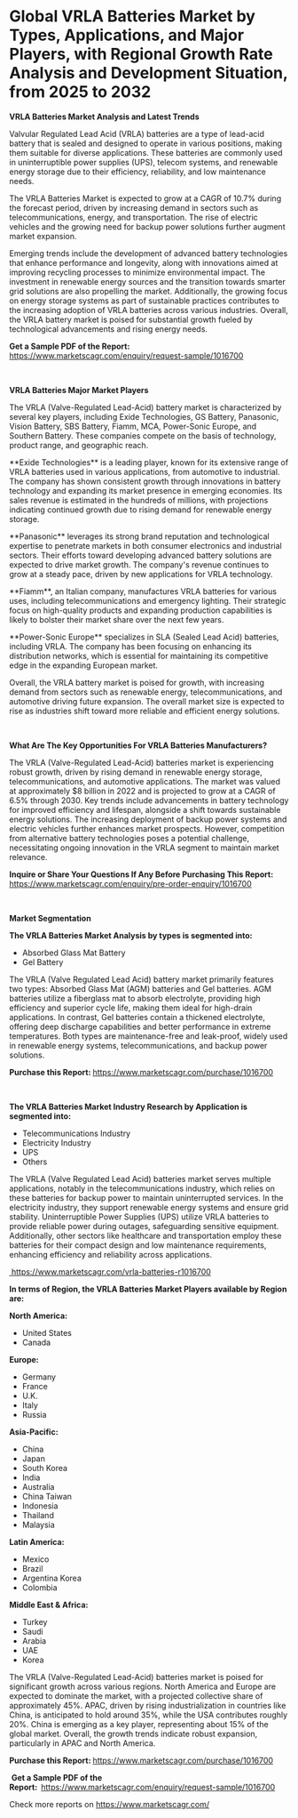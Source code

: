 <p><h1>Global VRLA Batteries Market by Types, Applications, and Major Players, with Regional Growth Rate Analysis and Development Situation, from 2025 to 2032</h1></p><p><strong>VRLA Batteries Market Analysis and Latest Trends</strong></p>
<p><p>Valvular Regulated Lead Acid (VRLA) batteries are a type of lead-acid battery that is sealed and designed to operate in various positions, making them suitable for diverse applications. These batteries are commonly used in uninterruptible power supplies (UPS), telecom systems, and renewable energy storage due to their efficiency, reliability, and low maintenance needs.</p><p>The VRLA Batteries Market is expected to grow at a CAGR of 10.7% during the forecast period, driven by increasing demand in sectors such as telecommunications, energy, and transportation. The rise of electric vehicles and the growing need for backup power solutions further augment market expansion. </p><p>Emerging trends include the development of advanced battery technologies that enhance performance and longevity, along with innovations aimed at improving recycling processes to minimize environmental impact. The investment in renewable energy sources and the transition towards smarter grid solutions are also propelling the market. Additionally, the growing focus on energy storage systems as part of sustainable practices contributes to the increasing adoption of VRLA batteries across various industries. Overall, the VRLA battery market is poised for substantial growth fueled by technological advancements and rising energy needs.</p></p>
<p><strong>Get a Sample PDF of the Report:&nbsp;</strong> <a href="https://www.marketscagr.com/enquiry/request-sample/1016700?utm_campaign=2320&utm_medium=2&utm_source=Github&utm_content=ia&utm_term=13022025&utm_id=vrla-batteries">https://www.marketscagr.com/enquiry/request-sample/1016700</a></p>
<p>&nbsp;</p>
<p><strong>VRLA Batteries Major Market Players</strong></p>
<p><p>The VRLA (Valve-Regulated Lead-Acid) battery market is characterized by several key players, including Exide Technologies, GS Battery, Panasonic, Vision Battery, SBS Battery, Fiamm, MCA, Power-Sonic Europe, and Southern Battery. These companies compete on the basis of technology, product range, and geographic reach.</p><p>**Exide Technologies** is a leading player, known for its extensive range of VRLA batteries used in various applications, from automotive to industrial. The company has shown consistent growth through innovations in battery technology and expanding its market presence in emerging economies. Its sales revenue is estimated in the hundreds of millions, with projections indicating continued growth due to rising demand for renewable energy storage.</p><p>**Panasonic** leverages its strong brand reputation and technological expertise to penetrate markets in both consumer electronics and industrial sectors. Their efforts toward developing advanced battery solutions are expected to drive market growth. The company's revenue continues to grow at a steady pace, driven by new applications for VRLA technology.</p><p>**Fiamm**, an Italian company, manufactures VRLA batteries for various uses, including telecommunications and emergency lighting. Their strategic focus on high-quality products and expanding production capabilities is likely to bolster their market share over the next few years.</p><p>**Power-Sonic Europe** specializes in SLA (Sealed Lead Acid) batteries, including VRLA. The company has been focusing on enhancing its distribution networks, which is essential for maintaining its competitive edge in the expanding European market. </p><p>Overall, the VRLA battery market is poised for growth, with increasing demand from sectors such as renewable energy, telecommunications, and automotive driving future expansion. The overall market size is expected to rise as industries shift toward more reliable and efficient energy solutions.</p></p>
<p>&nbsp;</p>
<p><strong>What Are The Key Opportunities For VRLA Batteries Manufacturers?</strong></p>
<p><p>The VRLA (Valve-Regulated Lead-Acid) batteries market is experiencing robust growth, driven by rising demand in renewable energy storage, telecommunications, and automotive applications. The market was valued at approximately $8 billion in 2022 and is projected to grow at a CAGR of 6.5% through 2030. Key trends include advancements in battery technology for improved efficiency and lifespan, alongside a shift towards sustainable energy solutions. The increasing deployment of backup power systems and electric vehicles further enhances market prospects. However, competition from alternative battery technologies poses a potential challenge, necessitating ongoing innovation in the VRLA segment to maintain market relevance.</p></p>
<p><strong>Inquire or Share Your Questions If Any Before Purchasing This Report:</strong> <a href="https://www.marketscagr.com/enquiry/pre-order-enquiry/1016700?utm_campaign=2320&utm_medium=2&utm_source=Github&utm_content=ia&utm_term=13022025&utm_id=vrla-batteries">https://www.marketscagr.com/enquiry/pre-order-enquiry/1016700</a></p>
<p>&nbsp;</p>
<p><strong>Market Segmentation</strong></p>
<p><strong>The VRLA Batteries Market Analysis by types is segmented into:</strong></p>
<p><ul><li>Absorbed Glass Mat Battery</li><li>Gel Battery</li></ul></p>
<p><p>The VRLA (Valve Regulated Lead Acid) battery market primarily features two types: Absorbed Glass Mat (AGM) batteries and Gel batteries. AGM batteries utilize a fiberglass mat to absorb electrolyte, providing high efficiency and superior cycle life, making them ideal for high-drain applications. In contrast, Gel batteries contain a thickened electrolyte, offering deep discharge capabilities and better performance in extreme temperatures. Both types are maintenance-free and leak-proof, widely used in renewable energy systems, telecommunications, and backup power solutions.</p></p>
<p><strong>Purchase this Report:&nbsp;</strong><a href="https://www.marketscagr.com/purchase/1016700?utm_campaign=2320&utm_medium=2&utm_source=Github&utm_content=ia&utm_term=13022025&utm_id=vrla-batteries">https://www.marketscagr.com/purchase/1016700</a></p>
<p>&nbsp;</p>
<p><strong>The VRLA Batteries Market Industry Research by Application is segmented into:</strong></p>
<p><ul><li>Telecommunications Industry</li><li>Electricity Industry</li><li>UPS</li><li>Others</li></ul></p>
<p><p>The VRLA (Valve Regulated Lead Acid) batteries market serves multiple applications, notably in the telecommunications industry, which relies on these batteries for backup power to maintain uninterrupted services. In the electricity industry, they support renewable energy systems and ensure grid stability. Uninterruptible Power Supplies (UPS) utilize VRLA batteries to provide reliable power during outages, safeguarding sensitive equipment. Additionally, other sectors like healthcare and transportation employ these batteries for their compact design and low maintenance requirements, enhancing efficiency and reliability across applications.</p></p>
<p><a href="https://www.marketscagr.com/vrla-batteries-r1016700?utm_campaign=2320&utm_medium=2&utm_source=Github&utm_content=ia&utm_term=13022025&utm_id=vrla-batteries">&nbsp;https://www.marketscagr.com/vrla-batteries-r1016700</a></p>
<p><strong>In terms of Region, the VRLA Batteries Market Players available by Region are:</strong></p>
<p>
    <p> <strong> North America: </strong>
        <ul>
            <li>United States</li>
            <li>Canada</li>
        </ul>
        </p> 
    <p> <strong> Europe: </strong>
        <ul>
            <li>Germany</li>
            <li>France</li>
            <li>U.K.</li>
            <li>Italy</li>
            <li>Russia</li>
        </ul>
        </p> 
    <p> <strong> Asia-Pacific: </strong>
        <ul>
            <li>China</li>
            <li>Japan</li>
            <li>South Korea</li>
            <li>India</li>
            <li>Australia</li>
            <li>China Taiwan</li>
            <li>Indonesia</li>
            <li>Thailand</li>
            <li>Malaysia</li>
        </ul>
        </p> 
    <p> <strong> Latin America: </strong>
        <ul>
            <li>Mexico</li>
            <li>Brazil</li>
            <li>Argentina Korea</li>
            <li>Colombia</li>
        </ul>
        </p> 
    <p> <strong> Middle East & Africa: </strong>
        <ul>
            <li>Turkey</li>
            <li>Saudi</li>
            <li>Arabia</li>
            <li>UAE</li>
            <li>Korea</li>
        </ul>
    </p>
    </p>
<p><p>The VRLA (Valve-Regulated Lead-Acid) batteries market is poised for significant growth across various regions. North America and Europe are expected to dominate the market, with a projected collective share of approximately 45%. APAC, driven by rising industrialization in countries like China, is anticipated to hold around 35%, while the USA contributes roughly 20%. China is emerging as a key player, representing about 15% of the global market. Overall, the growth trends indicate robust expansion, particularly in APAC and North America.</p></p>
<p><strong>Purchase this Report: </strong><a href="https://www.marketscagr.com/purchase/1016700?utm_campaign=2320&utm_medium=2&utm_source=Github&utm_content=ia&utm_term=13022025&utm_id=vrla-batteries">https://www.marketscagr.com/purchase/1016700</a></p>
<p>&nbsp;<strong>Get a Sample PDF of the Report:&nbsp;&nbsp;</strong><a href="https://www.marketscagr.com/enquiry/request-sample/1016700?utm_campaign=2320&utm_medium=2&utm_source=Github&utm_content=ia&utm_term=13022025&utm_id=vrla-batteries">https://www.marketscagr.com/enquiry/request-sample/1016700</a></p>
<p><strong></strong></p>
<p>Check more reports on <a href="https://www.marketscagr.com/?utm_campaign=2320&utm_medium=2&utm_source=Github&utm_content=ia&utm_term=13022025&utm_id=vrla-batteries">https://www.marketscagr.com/</a></p>